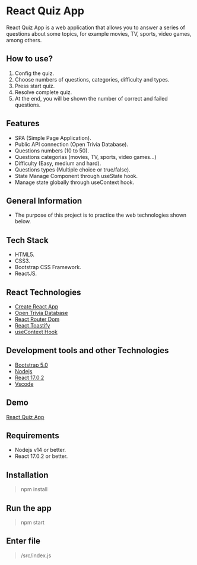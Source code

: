# React Quiz App

React Quiz App is a web application that allows you to answer a series of questions about some topics, for example movies, TV, sports, video games, among others.

## How to use?
1. Config the quiz.
2. Choose numbers of questions, categories, difficulty and types.
3. Press start quiz.
4. Resolve complete quiz.
5. At the end, you will be shown the number of correct and failed questions.

## Features

- SPA (Simple Page Application).
- Public API connection (Open Trivia Database).
- Questions numbers (10 to 50).
- Questions categorias (movies, TV, sports, video games...)
- Difficulty (Easy, medium and hard).
- Questions types (Multiple choice or true/false).
- State Manage Component through useState hook.
- Manage state globally through useContext hook.

## General Information

- The purpose of this project is to practice the web technologies shown below.

## Tech Stack

- HTML5.
- CSS3.
- Bootstrap CSS Framework.
- ReactJS.

## React Technologies
- [Create React App](https://create-react-app.dev/)
- [Open Trivia Database](https://opentdb.com/)
- [React Router Dom](https://v5.reactrouter.com/web/guides/quick-start)
- [React Toastify](https://fkhadra.github.io/react-toastify/introduction)
- [useContext Hook](https://es.reactjs.org/docs/hooks-reference.html#usecontext)

## Development tools and other Technologies

- [Bootstrap 5.0](https://getbootstrap.com/)
- [Nodejs](https://nodejs.org/en/)
- [React 17.0.2](https://reactjs.org/)
- [Vscode](https://code.visualstudio.com/)

## Demo

[React Quiz App](https://quiz-app-njca.netlify.app/)

## Requirements
- Nodejs v14 or better.
- React 17.0.2 or better.

## Installation

> npm install

## Run the app

> npm start

## Enter file

> /src/index.js
